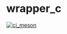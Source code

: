 # wrapper_c

[![ci_meson](https://github.com/adonis0147/wrapper_c/actions/workflows/ci_meson.yml/badge.svg)](https://github.com/adonis0147/wrapper_c/actions/workflows/ci_meson.yml)
